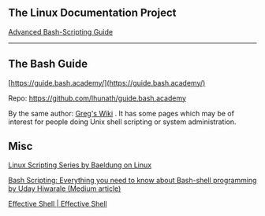 ## The Linux Documentation Project 

[Advanced Bash-Scripting Guide](https://tldp.org/LDP/abs/html/abs-guide.html) 



---



## The Bash Guide

 [https://guide.bash.academy/](https://guide.bash.academy/) 

Repo: https://github.com/lhunath/guide.bash.academy

By the same author: [Greg's Wiki](https://mywiki.wooledge.org/) . It has some pages which may be of interest for people doing Unix shell scripting or system administration. 



## Misc

[Linux Scripting Series by Baeldung on Linux](https://www.baeldung.com/linux/linux-scripting-series) 

[Bash Scripting: Everything you need to know about Bash-shell programming by Uday Hiwarale (Medium article)](https://medium.com/sysf/bash-scripting-everything-you-need-to-know-about-bash-shell-programming-cd08595f2fba) 

[Effective Shell | Effective Shell](https://effective-shell.com/) 

